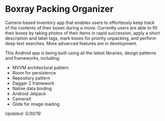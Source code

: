 # Boxray Packing Organizer

Camera-based inventory app that enables users to effortlessly keep track of the contents of their boxes during a move. Currently users are able to fill their boxes by taking photos of their items in rapid succession, apply a short description and label tags, mark boxes for priority unpacking, and perform deep text searches. More advanced features are in development.

This Android app is being built using all the latest libraries, design patterns and frameworks, including:

- MVVM architectural pattern
- Room for persistence
- Repository pattern
- Dagger 2 framework
- Native data binding
- Android Jetpack
- CameraX
- Glide for image loading

*Updated: 5/30/19*
